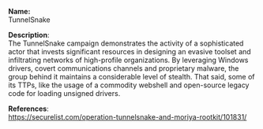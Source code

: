 **Name:**  
TunnelSnake 

**Description**:   
The TunnelSnake campaign demonstrates the activity of a sophisticated actor that invests significant resources in designing an evasive toolset and infiltrating networks of high-profile organizations. By leveraging Windows drivers, covert communications channels and proprietary malware, the group behind it maintains a considerable level of stealth. That said, some of its TTPs, like the usage of a commodity webshell and open-source legacy code for loading unsigned drivers.

**References**:  
https://securelist.com/operation-tunnelsnake-and-moriya-rootkit/101831/